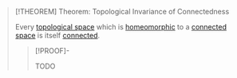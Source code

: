 >[!THEOREM] Theorem: Topological Invariance of Connectedness
>
>Every [topological space](../Topological%20Space.md) which is [homeomorphic](../Continuity/Homeomorphisms/Homeomorphic%20Spaces.md) to a [connected space](Connectedness.md#^connected-space) is itself [connected](Connectedness.md#^connected-space).
>
>>[!PROOF]-
>>
>>TODO
>>
>